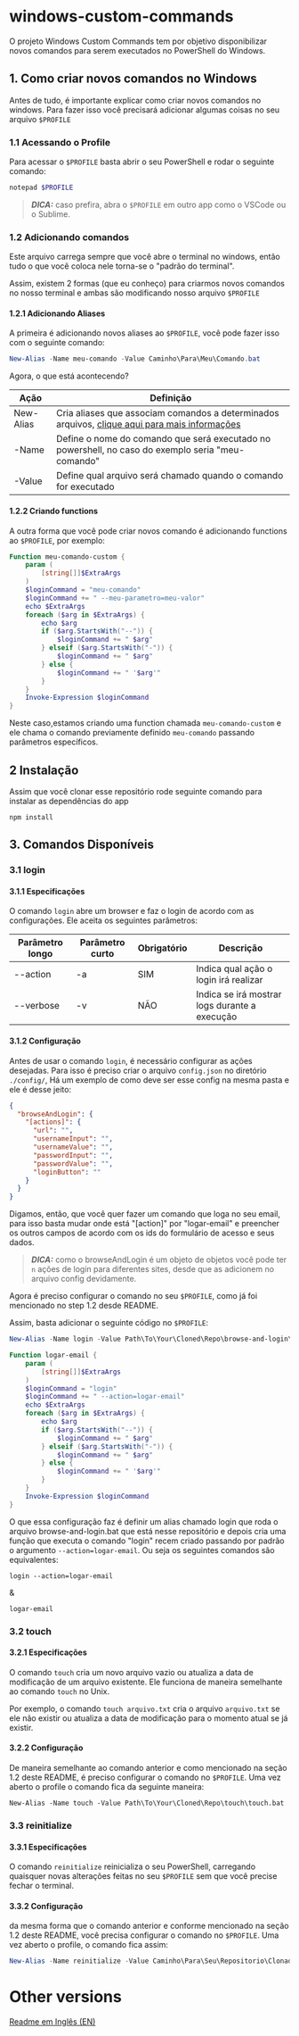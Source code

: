 # windows-custom-commands

O projeto Windows Custom Commands tem por objetivo disponibilizar novos comandos para serem executados no PowerShell do Windows.

## 1. Como criar novos comandos no Windows

Antes de tudo, é importante explicar como criar novos comandos no windows. Para fazer isso você precisará adicionar algumas coisas no seu arquivo `$PROFILE`


### 1.1 Acessando o Profile

Para acessar o `$PROFILE` basta abrir o seu PowerShell e rodar o seguinte comando:

``` powershell
notepad $PROFILE
```

> **_DICA:_**  caso prefira, abra o `$PROFILE` em outro app como o VSCode ou o Sublime.

### 1.2 Adicionando comandos

Este arquivo carrega sempre que você abre o terminal no windows, então tudo o que você coloca nele torna-se o "padrão do terminal".

Assim, existem 2 formas (que eu conheço) para criarmos novos comandos no nosso terminal e ambas são modificando nosso arquivo `$PROFILE`

#### 1.2.1 Adicionando Aliases

A primeira é adicionando novos aliases ao `$PROFILE`, você pode fazer isso com o seguinte comando:

```powershell
New-Alias -Name meu-comando -Value Caminho\Para\Meu\Comando.bat
```

Agora, o que está acontecendo?

| Ação      | Definição |
|-----------|-----------|
| New-Alias | Cria aliases que associam comandos a determinados arquivos, [clique aqui para mais informações](https://learn.microsoft.com/pt-br/powershell/module/microsoft.powershell.utility/new-alias?view=powershell-7.4) |
| -Name | Define o nome do comando que será executado no powershell, no caso do exemplo seria "meu-comando"     |
| -Value | Define qual arquivo será chamado quando o comando for executado |

#### 1.2.2 Criando functions

A outra forma que você pode criar novos comando é adicionando functions ao `$PROFILE`, por exemplo:

``` powershell
Function meu-comando-custom {
    param (
        [string[]]$ExtraArgs
    )
    $loginCommand = "meu-comando"
    $loginCommand += " --meu-parametro=meu-valor"
    echo $ExtraArgs
    foreach ($arg in $ExtraArgs) {
        echo $arg
        if ($arg.StartsWith("--")) {
            $loginCommand += " $arg"
        } elseif ($arg.StartsWith("-")) {
            $loginCommand += " $arg"
        } else {
            $loginCommand += " '$arg'"
        }
    }
    Invoke-Expression $loginCommand
}
```

Neste caso,estamos criando uma function chamada `meu-comando-custom` e ele chama o comando previamente definido `meu-comando` passando parâmetros específicos.

## 2 Instalação

Assim que você clonar esse repositório rode seguinte comando para instalar as dependências do app

```
npm install
```

## 3. Comandos Disponíveis

### 3.1 login

#### 3.1.1 Especificações

O comando `login` abre um browser e faz o login de acordo com as configurações. Ele aceita os seguintes parâmetros:

| Parâmetro longo | Parâmetro curto  | Obrigatório | Descrição |
|---|---|---| --- |
| --action  | -a  | SIM  | Indica qual ação o login irá realizar    |
|  --verbose | -v  | NÃO  | Indica se irá mostrar logs durante a execução    |

#### 3.1.2 Configuração

Antes de usar o comando `login`, é necessário configurar as ações desejadas. Para isso é preciso criar o arquivo `config.json` no diretório `./config/`, Há um exemplo de como deve ser esse config na mesma pasta e ele é desse jeito:

```json
{
  "browseAndLogin": {
    "[actions]": {
      "url": "",
      "usernameInput": "",
      "usernameValue": "",
      "passwordInput": "",
      "passwordValue": "",
      "loginButton": ""
    }
  }
}
```

Digamos, então, que você quer fazer um comando que loga no seu email, para isso basta mudar onde está "[action]" por "logar-email" e preencher os outros campos de acordo com os ids do formulário de acesso e seus dados.

> **_DICA:_**  como o browseAndLogin é um objeto de objetos você pode ter `n` ações de login para diferentes sites, desde que as adicionem no arquivo config devidamente.

Agora é preciso configurar o comando no seu `$PROFILE`, como já foi mencionado no step 1.2 desde README.

Assim, basta adicionar o seguinte código no `$PROFILE`:

```powershell
New-Alias -Name login -Value Path\To\Your\Cloned\Repo\browse-and-login\browse-and-login.bat

Function logar-email {
    param (
        [string[]]$ExtraArgs
    )
    $loginCommand = "login"
    $loginCommand += " --action=logar-email"
    echo $ExtraArgs
    foreach ($arg in $ExtraArgs) {
        echo $arg
        if ($arg.StartsWith("--")) {
            $loginCommand += " $arg"
        } elseif ($arg.StartsWith("-")) {
            $loginCommand += " $arg"
        } else {
            $loginCommand += " '$arg'"
        }
    }
    Invoke-Expression $loginCommand
}
```

O que essa configuração faz é definir um alias chamado login que roda o arquivo browse-and-login.bat que está nesse repositório e depois cria uma função que executa o comando "login" recem criado passando por padrão o argumento `--action=logar-email`. Ou seja os seguintes comandos são equivalentes:

```
login --action=logar-email
```
&
```
logar-email
```

### 3.2 touch

#### 3.2.1 Especificações

O comando `touch` cria um novo arquivo vazio ou atualiza a data de modificação de um arquivo existente. Ele funciona de maneira semelhante ao comando `touch` no Unix.

Por exemplo, o comando `touch arquivo.txt` cria o arquivo `arquivo.txt` se ele não existir ou atualiza a data de modificação para o momento atual se já existir.

#### 3.2.2 Configuração

De maneira semelhante ao comando anterior e como mencionado na seção 1.2 deste README, é preciso configurar o comando no `$PROFILE`. Uma vez aberto o profile o comando fica da seguinte maneira:

```
New-Alias -Name touch -Value Path\To\Your\Cloned\Repo\touch\touch.bat
```

### 3.3 reinitialize

#### 3.3.1 Especificações

O comando `reinitialize` reinicializa o seu PowerShell, carregando quaisquer novas alterações feitas no seu `$PROFILE` sem que você precise fechar o terminal.

#### 3.3.2 Configuração

da mesma forma que o comando anterior e conforme mencionado na seção 1.2 deste README, você precisa configurar o comando no `$PROFILE`. Uma vez aberto o profile, o comando fica assim:

```powershell
New-Alias -Name reinitialize -Value Caminho\Para\Seu\Repositorio\Clonado\reinitialize\reinitialize.bat
```


# Other versions

[Readme em Inglês (EN)](README.md)
